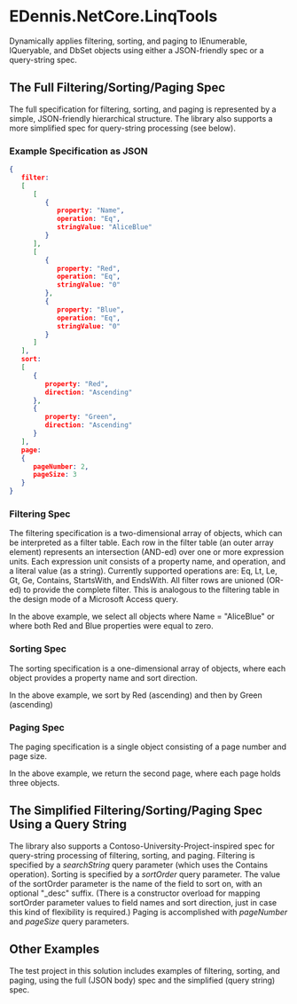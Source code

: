 # EDennis.NetCore.LinqTools
Dynamically applies filtering, sorting, and paging to IEnumerable, IQueryable, and DbSet objects using either a JSON-friendly spec or a query-string spec. 

## The Full Filtering/Sorting/Paging Spec
The full specification for filtering, sorting, and paging is represented by a simple, JSON-friendly hierarchical structure.  The library also supports a more simplified spec for query-string processing (see below).

### Example Specification as JSON
```json
{
   filter: 
   [
      [
         {
            property: "Name",
            operation: "Eq",
            stringValue: "AliceBlue"
         }
      ],
      [
         {
            property: "Red",
            operation: "Eq",
            stringValue: "0"
         },
         {
            property: "Blue",
            operation: "Eq",
            stringValue: "0"
         }
      ]
   ],
   sort: 
   [
      {
         property: "Red",
         direction: "Ascending"
      },
      {
         property: "Green",
         direction: "Ascending"
      }
   ],
   page: 
   {
      pageNumber: 2,
      pageSize: 3
   }
}
```
### Filtering Spec
The filtering specification is a two-dimensional array of objects, which can be interpreted as a filter table.  Each row in the filter table (an outer array element) represents an intersection (AND-ed) over one or more expression units.  Each expression unit consists of a property name, and operation, and a literal value (as a string).  Currently supported operations are: Eq, Lt, Le, Gt, Ge, Contains, StartsWith, and EndsWith. All filter rows are unioned (OR-ed) to provide the complete filter.  This is analogous to the filtering table in the design mode of a Microsoft Access query.

In the above example, we select all objects where Name = "AliceBlue" or where both Red and Blue properties were equal to zero.  

### Sorting Spec
The sorting specification is a one-dimensional array of objects, where each object provides a property name and sort direction.

In the above example, we sort by Red (ascending) and then by Green (ascending) 

### Paging Spec
The paging specification is a single object consisting of a page number and page size.

In the above example, we return the second page, where each page holds three objects.

## The Simplified Filtering/Sorting/Paging Spec Using a Query String
The library also supports a Contoso-University-Project-inspired spec for query-string processing of filtering, sorting, and paging.  Filtering is specified by a _searchString_ query parameter (which uses the Contains operation).  Sorting is specified by a _sortOrder_ query parameter.  The value of the sortOrder parameter is the name of the field to sort on, with an optional "\_desc" suffix.  (There is a constructor overload for mapping sortOrder parameter values to field names and sort direction, just in case this kind of flexibility is required.)  Paging is accomplished with _pageNumber_ and _pageSize_ query parameters. 

## Other Examples
The test project in this solution includes examples of filtering, sorting, and paging, using the full (JSON body) spec and the simplified (query string) spec.
